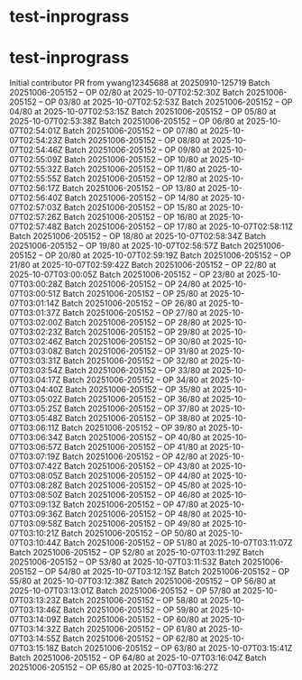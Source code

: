 # test-inprograss
# test-inprograss
Initial contributor PR from ywang12345688 at 20250910-125719
Batch 20251006-205152 – OP 02/80 at 2025-10-07T02:52:30Z
Batch 20251006-205152 – OP 03/80 at 2025-10-07T02:52:53Z
Batch 20251006-205152 – OP 04/80 at 2025-10-07T02:53:15Z
Batch 20251006-205152 – OP 05/80 at 2025-10-07T02:53:38Z
Batch 20251006-205152 – OP 06/80 at 2025-10-07T02:54:01Z
Batch 20251006-205152 – OP 07/80 at 2025-10-07T02:54:23Z
Batch 20251006-205152 – OP 08/80 at 2025-10-07T02:54:46Z
Batch 20251006-205152 – OP 09/80 at 2025-10-07T02:55:09Z
Batch 20251006-205152 – OP 10/80 at 2025-10-07T02:55:32Z
Batch 20251006-205152 – OP 11/80 at 2025-10-07T02:55:55Z
Batch 20251006-205152 – OP 12/80 at 2025-10-07T02:56:17Z
Batch 20251006-205152 – OP 13/80 at 2025-10-07T02:56:40Z
Batch 20251006-205152 – OP 14/80 at 2025-10-07T02:57:03Z
Batch 20251006-205152 – OP 15/80 at 2025-10-07T02:57:26Z
Batch 20251006-205152 – OP 16/80 at 2025-10-07T02:57:48Z
Batch 20251006-205152 – OP 17/80 at 2025-10-07T02:58:11Z
Batch 20251006-205152 – OP 18/80 at 2025-10-07T02:58:34Z
Batch 20251006-205152 – OP 19/80 at 2025-10-07T02:58:57Z
Batch 20251006-205152 – OP 20/80 at 2025-10-07T02:59:19Z
Batch 20251006-205152 – OP 21/80 at 2025-10-07T02:59:42Z
Batch 20251006-205152 – OP 22/80 at 2025-10-07T03:00:05Z
Batch 20251006-205152 – OP 23/80 at 2025-10-07T03:00:28Z
Batch 20251006-205152 – OP 24/80 at 2025-10-07T03:00:51Z
Batch 20251006-205152 – OP 25/80 at 2025-10-07T03:01:14Z
Batch 20251006-205152 – OP 26/80 at 2025-10-07T03:01:37Z
Batch 20251006-205152 – OP 27/80 at 2025-10-07T03:02:00Z
Batch 20251006-205152 – OP 28/80 at 2025-10-07T03:02:23Z
Batch 20251006-205152 – OP 29/80 at 2025-10-07T03:02:46Z
Batch 20251006-205152 – OP 30/80 at 2025-10-07T03:03:08Z
Batch 20251006-205152 – OP 31/80 at 2025-10-07T03:03:31Z
Batch 20251006-205152 – OP 32/80 at 2025-10-07T03:03:54Z
Batch 20251006-205152 – OP 33/80 at 2025-10-07T03:04:17Z
Batch 20251006-205152 – OP 34/80 at 2025-10-07T03:04:40Z
Batch 20251006-205152 – OP 35/80 at 2025-10-07T03:05:02Z
Batch 20251006-205152 – OP 36/80 at 2025-10-07T03:05:25Z
Batch 20251006-205152 – OP 37/80 at 2025-10-07T03:05:48Z
Batch 20251006-205152 – OP 38/80 at 2025-10-07T03:06:11Z
Batch 20251006-205152 – OP 39/80 at 2025-10-07T03:06:34Z
Batch 20251006-205152 – OP 40/80 at 2025-10-07T03:06:57Z
Batch 20251006-205152 – OP 41/80 at 2025-10-07T03:07:19Z
Batch 20251006-205152 – OP 42/80 at 2025-10-07T03:07:42Z
Batch 20251006-205152 – OP 43/80 at 2025-10-07T03:08:05Z
Batch 20251006-205152 – OP 44/80 at 2025-10-07T03:08:28Z
Batch 20251006-205152 – OP 45/80 at 2025-10-07T03:08:50Z
Batch 20251006-205152 – OP 46/80 at 2025-10-07T03:09:13Z
Batch 20251006-205152 – OP 47/80 at 2025-10-07T03:09:36Z
Batch 20251006-205152 – OP 48/80 at 2025-10-07T03:09:58Z
Batch 20251006-205152 – OP 49/80 at 2025-10-07T03:10:21Z
Batch 20251006-205152 – OP 50/80 at 2025-10-07T03:10:44Z
Batch 20251006-205152 – OP 51/80 at 2025-10-07T03:11:07Z
Batch 20251006-205152 – OP 52/80 at 2025-10-07T03:11:29Z
Batch 20251006-205152 – OP 53/80 at 2025-10-07T03:11:53Z
Batch 20251006-205152 – OP 54/80 at 2025-10-07T03:12:15Z
Batch 20251006-205152 – OP 55/80 at 2025-10-07T03:12:38Z
Batch 20251006-205152 – OP 56/80 at 2025-10-07T03:13:01Z
Batch 20251006-205152 – OP 57/80 at 2025-10-07T03:13:23Z
Batch 20251006-205152 – OP 58/80 at 2025-10-07T03:13:46Z
Batch 20251006-205152 – OP 59/80 at 2025-10-07T03:14:09Z
Batch 20251006-205152 – OP 60/80 at 2025-10-07T03:14:32Z
Batch 20251006-205152 – OP 61/80 at 2025-10-07T03:14:55Z
Batch 20251006-205152 – OP 62/80 at 2025-10-07T03:15:18Z
Batch 20251006-205152 – OP 63/80 at 2025-10-07T03:15:41Z
Batch 20251006-205152 – OP 64/80 at 2025-10-07T03:16:04Z
Batch 20251006-205152 – OP 65/80 at 2025-10-07T03:16:27Z
